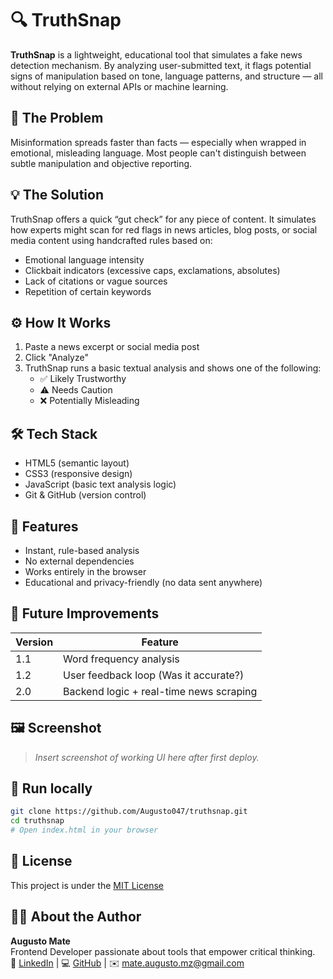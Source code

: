 # 🔍 TruthSnap

**TruthSnap** is a lightweight, educational tool that simulates a fake news detection mechanism. By analyzing user-submitted text, it flags potential signs of manipulation based on tone, language patterns, and structure — all without relying on external APIs or machine learning.

## 🧠 The Problem

Misinformation spreads faster than facts — especially when wrapped in emotional, misleading language. Most people can't distinguish between subtle manipulation and objective reporting.

## 💡 The Solution

TruthSnap offers a quick “gut check” for any piece of content. It simulates how experts might scan for red flags in news articles, blog posts, or social media content using handcrafted rules based on:

- Emotional language intensity
- Clickbait indicators (excessive caps, exclamations, absolutes)
- Lack of citations or vague sources
- Repetition of certain keywords

## ⚙️ How It Works

1. Paste a news excerpt or social media post
2. Click "Analyze"
3. TruthSnap runs a basic textual analysis and shows one of the following:
   - ✅ Likely Trustworthy
   - ⚠️ Needs Caution
   - ❌ Potentially Misleading

## 🛠️ Tech Stack

- HTML5 (semantic layout)
- CSS3 (responsive design)
- JavaScript (basic text analysis logic)
- Git & GitHub (version control)

## 🧪 Features

- Instant, rule-based analysis
- No external dependencies
- Works entirely in the browser
- Educational and privacy-friendly (no data sent anywhere)

## 🚧 Future Improvements

| Version | Feature                                |
|---------|----------------------------------------|
| 1.1     | Word frequency analysis                |
| 1.2     | User feedback loop (Was it accurate?)  |
| 2.0     | Backend logic + real-time news scraping|

## 🖼️ Screenshot

> _Insert screenshot of working UI here after first deploy._

## 📂 Run locally

```bash
git clone https://github.com/Augusto047/truthsnap.git
cd truthsnap
# Open index.html in your browser
```

## 📄 License

This project is under the [MIT License](LICENSE)

## 👨‍💻 About the Author

**Augusto Mate**  
Frontend Developer passionate about tools that empower critical thinking.  
🔗 [LinkedIn](https://linkedin.com/in/augustomate) | 💻 [GitHub](https://github.com/Augusto047) | ✉️ mate.augusto.mz@gmail.com
